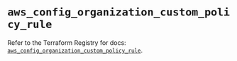 # `aws_config_organization_custom_policy_rule`

Refer to the Terraform Registry for docs: [`aws_config_organization_custom_policy_rule`](https://registry.terraform.io/providers/hashicorp/aws/5.56.1/docs/resources/config_organization_custom_policy_rule).
